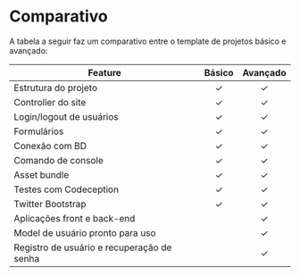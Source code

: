 Comparativo
===========

A tabela a seguir faz um comparativo entre o template de projetos básico e avançado:

| Feature  |  Básico  |  Avançado |
|---|:---:|:---:|
| Estrutura do projeto | ✓ | ✓ |
| Controller do site | ✓ | ✓ |
| Login/logout de usuários | ✓ | ✓ |
| Formulários | ✓ | ✓ |
| Conexão com BD | ✓ | ✓ |
| Comando de console | ✓ | ✓ |
| Asset bundle | ✓ | ✓ |
| Testes com Codeception | ✓ | ✓ |
| Twitter Bootstrap | ✓ | ✓ |
| Aplicações front e back-end |    | ✓ |
| Model de usuário pronto para uso |    | ✓ |
| Registro de usuário e recuperação de senha |     | ✓ |